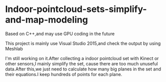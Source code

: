 # Indoor-pointcloud-sets-simplify-and-map-modeling
Based on C++,and may use GPU coding in the future


This project is mainly use Visual Studio 2015,and check the output by using Meshlab

I'm still working on it.After collecting a indoor pointcloud set with Kinect or other sensors,I mainly simplify the set,
cause there are too much unuseful data.After this,we just need to calculate how many big planes in the set and their equations.I keep hundreds of points for each plane.
